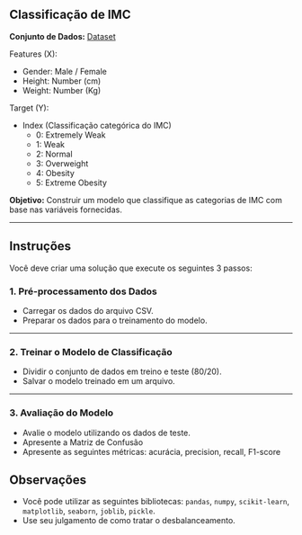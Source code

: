 ## Classificação de IMC

**Conjunto de Dados:**
[Dataset](https://github.com/gbhgit/tests/machine-learning-test/data.csv)

Features (X):
* Gender: Male / Female
* Height: Number (cm)
* Weight: Number (Kg)

Target (Y):
* Index (Classificação categórica do IMC)
  * 0: Extremely Weak
  * 1: Weak
  * 2: Normal
  * 3: Overweight
  * 4: Obesity
  * 5: Extreme Obesity

**Objetivo:**
Construir um modelo que classifique as categorias de IMC com base nas variáveis fornecidas.

---

## Instruções

Você deve criar uma solução que execute os seguintes 3 passos:


### **1. Pré-processamento dos Dados**

* Carregar os dados do arquivo CSV.
* Preparar os dados para o treinamento do modelo.

---

### **2. Treinar o Modelo de Classificação**

* Dividir o conjunto de dados em treino e teste (80/20).
* Salvar o modelo treinado em um arquivo.

---

### **3. Avaliação do Modelo**

* Avalie o modelo utilizando os dados de teste.
* Apresente a Matriz de Confusão
* Apresente as seguintes métricas: acurácia, precision, recall, F1-score


## Observações

* Você pode utilizar as seguintes bibliotecas: `pandas`, `numpy`, `scikit-learn`, `matplotlib`, `seaborn`, `joblib`, `pickle`.
* Use seu julgamento de como tratar o desbalanceamento.
